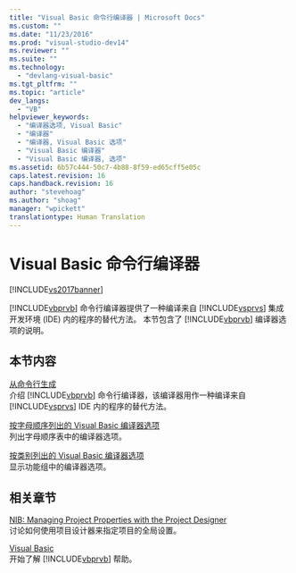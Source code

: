 ```yaml
---
title: "Visual Basic 命令行编译器 | Microsoft Docs"
ms.custom: ""
ms.date: "11/23/2016"
ms.prod: "visual-studio-dev14"
ms.reviewer: ""
ms.suite: ""
ms.technology: 
  - "devlang-visual-basic"
ms.tgt_pltfrm: ""
ms.topic: "article"
dev_langs: 
  - "VB"
helpviewer_keywords: 
  - "编译器选项, Visual Basic"
  - "编译器"
  - "编译器, Visual Basic 选项"
  - "Visual Basic 编译器"
  - "Visual Basic 编译器, 选项"
ms.assetid: 6b57c444-50c7-4b88-8f59-ed65cff5e05c
caps.latest.revision: 16
caps.handback.revision: 16
author: "stevehoag"
ms.author: "shoag"
manager: "wpickett"
translationtype: Human Translation
---
```

# Visual Basic 命令行编译器
[!INCLUDE[vs2017banner](../../../csharp/includes/vs2017banner.md)]

[!INCLUDE[vbprvb](../../../csharp/programming-guide/concepts/linq/includes/vbprvb_md.md)] 命令行编译器提供了一种编译来自 [!INCLUDE[vsprvs](../../../csharp/includes/vsprvs_md.md)] 集成开发环境 \(IDE\) 内的程序的替代方法。  本节包含了 [!INCLUDE[vbprvb](../../../csharp/programming-guide/concepts/linq/includes/vbprvb_md.md)] 编译器选项的说明。  
  
## 本节内容  
 [从命令行生成](../../../visual-basic/reference/command-line-compiler/building-from-the-command-line.md)  
 介绍 [!INCLUDE[vbprvb](../../../csharp/programming-guide/concepts/linq/includes/vbprvb_md.md)] 命令行编译器，该编译器用作一种编译来自 [!INCLUDE[vsprvs](../../../csharp/includes/vsprvs_md.md)] IDE 内的程序的替代方法。  
  
 [按字母顺序列出的 Visual Basic 编译器选项](../../../visual-basic/reference/command-line-compiler/compiler-options-listed-alphabetically.md)  
 列出字母顺序表中的编译器选项。  
  
 [按类别列出的 Visual Basic 编译器选项](../../../visual-basic/reference/command-line-compiler/compiler-options-listed-by-category.md)  
 显示功能组中的编译器选项。  
  
## 相关章节  
 [NIB: Managing Project Properties with the Project Designer](http://msdn.microsoft.com/zh-cn/983f3c18-832f-4666-afec-74b716ff3e0e)  
 讨论如何使用项目设计器来指定项目的全局设置。  
  
 [Visual Basic](../../../visual-basic/index.md)  
 开始了解 [!INCLUDE[vbprvb](../../../csharp/programming-guide/concepts/linq/includes/vbprvb_md.md)] 帮助。
